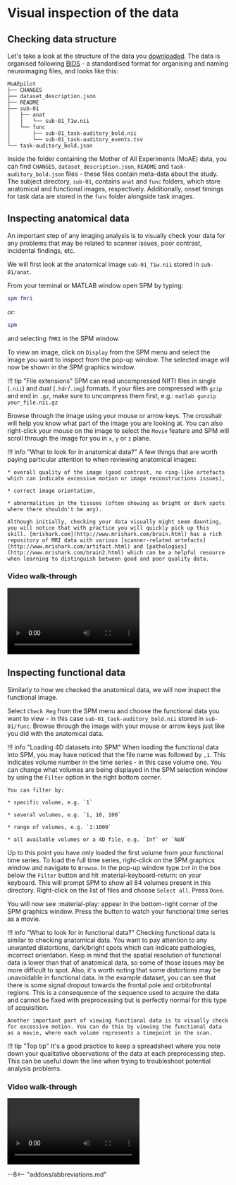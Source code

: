 # Visual inspection of the data

## Checking data structure

Let's take a look at the structure of the data you [downloaded](https://www.fil.ion.ucl.ac.uk/spm/download/data/MoAEpilot/MoAEpilot.bids.zip). The data is organised following [BIDS](https://bids.neuroimaging.io/) - a standardised format for organising and naming neuroimaging files, and looks like this:

``` 
MoAEpilot
├── CHANGES
├── dataset_description.json
├── README
├── sub-01
│   ├── anat
│   │   └── sub-01_T1w.nii
│   └── func
│       ├── sub-01_task-auditory_bold.nii
│       └── sub-01_task-auditory_events.tsv
└── task-auditory_bold.json
```

Inside the folder containing the Mother of All Experiments (MoAE) data, you can find `CHANGES`, `dataset_description.json`, `README` and `task-auditory_bold.json` files - these files contain meta-data about the study. The subject directory, `sub-01`, contains `anat` and `func` folders, which store anatomical and functional images, respectively. Additionally, onset timings for task data are stored in the `func` folder alongside task images. 

## Inspecting anatomical data

An important step of any imaging analysis is to visually check your data for any problems that may be related to scanner issues, poor contrast, incidental findings, etc. 

We will first look at the anatomical image `sub-01_T1w.nii` stored in `sub-01/anat`. 

From your terminal or MATLAB window open SPM by typing:

```matlab
spm fmri
```

or:

```matlab
spm
```

and selecting `fMRI` in the SPM window. 

To view an image, click on `Display` from the SPM menu and select the image you want to inspect from the pop-up window. The selected image will now be shown in the SPM graphics window. 

!!! tip "File extensions"
    SPM can read uncompressed NIfTI files in single (`.nii`) and dual (`.hdr`/`.img`) formats. If your files are compressed with `gzip` and end in `.gz`, make sure to uncompress them first, e.g.:
    ```matlab
    gunzip your_file.nii.gz
    ```

Browse through the image using your mouse or arrow keys. The crosshair will help you know what part of the image you are looking at. You can also right-click your mouse on the image to select the `Movie` feature and SPM will scroll through the image for you in `x`, `y` or `z` plane. 

!!! info "What to look for in anatomical data?"
    A few things that are worth paying particular attention to when reviewing anatomical images:

    * overall quality of the image (good contrast, no ring-like artefacts which can indicate excessive motion or image reconstructions issues),

    * correct image orientation,

    * abnormalities in the tissues (often showing as bright or dark spots where there shouldn't be any).

    Although initially, checking your data visually might seem daunting, you will notice that with practice you will quickly pick up this skill. [mrishark.com](http://www.mrishark.com/brain.html) has a rich repository of MRI data with various [scanner-related artefacts](http://www.mrishark.com/artifact.html) and [pathologies](http://www.mrishark.com/brain2.html) which can be a helpful resource when learning to distinguish between good and poor quality data. 

### Video walk-through 
![type:video](../../../../assets/videos/inspecting_anatomical_data.mp4)

## Inspecting functional data

Similarly to how we checked the anatomical data, we will now inspect the functional image. 

Select `Check Reg` from the SPM menu and choose the functional data you want to view - in this case `sub-01_task-auditory_bold.nii` stored in `sub-01/func`. Browse through the image with your mouse or arrow keys just like you did with the anatomical data. 

!!! info "Loading 4D datasets into SPM"
    When loading the functional data into SPM, you may have noticed that the file name was followed by `,1`. This indicates volume number in the time series - in this case volume one. You can change what volumes are being displayed in the SPM selection window by using the `Filter` option in the right bottom corner. 
    
    You can filter by:

    * specific volume, e.g. `1`
    
    * several volumes, e.g. `1, 10, 100`
    
    * range of volumes, e.g. `1:1000`

    * all available volumes or a 4D file, e.g. `Inf` or `NaN`
    

Up to this point you have only loaded the first volume from your functional time series. To load the full time series, right-click on the SPM graphics window and navigate to `Browse`. In the pop-up window type `Inf` in the box below the `Filter` button and hit :material-keyboard-return: on your keyboard. This will prompt SPM to show all 84 volumes present in this directory. Right-click on the list of files and choose `Select all`. Press `Done`. 

You will now see :material-play: appear in the bottom-right corner of the SPM graphics window. Press the button to watch your functional time series as a movie. 

!!! info "What to look for in functional data?"
    Checking functional data is similar to checking anatomical data. You want to pay attention to any unwanted distortions, dark/bright spots which can indicate pathologies, incorrect orientation. Keep in mind that the spatial resolution of functional data is lower than that of anatomical data, so some of those issues may be more difficult to spot. Also, it's worth noting that some distortions may be unavoidable in functional data. In the example dataset, you can see that there is some signal dropout towards the frontal pole and orbitofrontal regions. This is a consequence of the sequence used to acquire the data and cannot be fixed with preprocessing but is perfectly normal for this type of acquisition. 

    Another important part of viewing functional data is to visually check for excessive motion. You can do this by viewing the functional data as a movie, where each volume represents a timepoint in the scan. 
    
!!! tip "Top tip"
    It's a good practice to keep a spreadsheet where you note down your qualitative observations of the data at each preprocessing step. This can be useful down the line when trying to troubleshoot potential analysis problems. 

### Video walk-through
![type:video](../../../../assets/videos/inspecting_functional_data.mp4)


--8<-- "addons/abbreviations.md"
